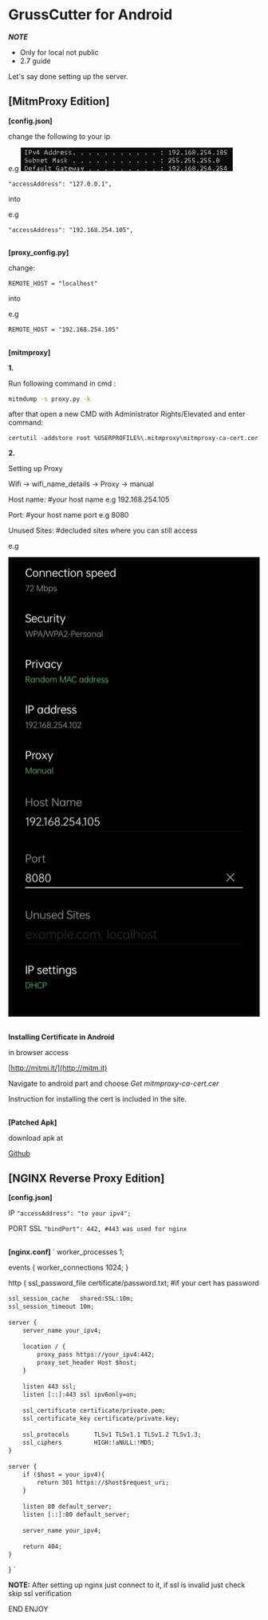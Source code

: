 # GrussCutter for Android

***NOTE***
- Only for local not public
- 2.7 guide

Let's say done setting up the server.

## ****[MitmProxy Edition]****
****[config.json]****

change the following to your ip

e.g
![App Screenshot](https://raw.githubusercontent.com/Kurtivan2223/GrassCutter-Android-Local/main/Screenshot/IP.PNG)

```
"accessAddress": "127.0.0.1",
```
into

e.g
```
"accessAddress": "192.168.254.105",
```
##
****[proxy_config.py]****

change:
```
REMOTE_HOST = "localhost"
```

into

e.g

```
REMOTE_HOST = "192.168.254.105"
```

##

****[mitmproxy]****

****1.****

Run following command in cmd :
```cmd
mitmdump -s proxy.py -k
```

after that open a new CMD with Administrator Rights/Elevated and enter command:

```
certutil -addstore root %USERPROFILE%\.mitmproxy\mitmproxy-ca-cert.cer
```

****2.****

Setting up Proxy

Wifi -> wifi_name_details -> Proxy -> manual

Host name: #your host name e.g 192.168.254.105

Port: #your host name port e.g 8080

Unused Sites: #decluded sites where you can still access

e.g 
 
![App Screenshot](https://raw.githubusercontent.com/Kurtivan2223/GrassCutter-Android-Local/main/Screenshot/285574571_401674071974696_8763711250069748976_n.jpg)

##

****Installing Certificate in Android****

in browser access 

[http://mitmi.it/](http://mitm.it)

Navigate to android part and choose *Get mitmproxy-ca-cert.cer*

Instruction for installing the cert is included in the site.

##

****[Patched Apk]****

download apk at

[Github](https://github.com/577fkj/GenshinProxy/releases/tag/releases)

##

## ****[NGINX Reverse Proxy Edition]****

****[config.json]****

IP
`
"accessAddress": "to your ipv4";
`

PORT SSL
`
"bindPort": 442, #443 was used for nginx
`

##

****[nginx.conf]****
`
worker_processes  1;

events {
    worker_connections  1024;
}


http {
    ssl_password_file certificate/password.txt; #if your cert has password

    ssl_session_cache   shared:SSL:10m;
    ssl_session_timeout 10m;

    server {
        server_name your_ipv4;

        location / {
            proxy_pass https://your_ipv4:442;
            proxy_set_header Host $host;
        }

        listen 443 ssl;
        listen [::]:443 ssl ipv6only=on;
        
        ssl_certificate certificate/private.pem;     
		ssl_certificate_key certificate/private.key;

		ssl_protocols       TLSv1 TLSv1.1 TLSv1.2 TLSv1.3;
		ssl_ciphers         HIGH:!aNULL:!MD5;
    }

    server {
        if ($host = your_ipv4){
            return 301 https://$host$request_uri;
        }

        listen 80 default_server;
        listen [::]:80 default_server;

        server_name your_ipv4;

        return 404;
    }
}
`

**NOTE:** After setting up nginx just connect to it, if ssl is invalid just check skip ssl verification

END ENJOY
